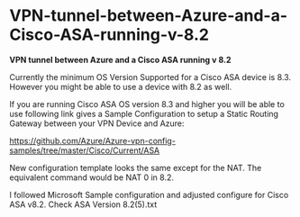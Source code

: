 # VPN-tunnel-between-Azure-and-a-Cisco-ASA-running-v-8.2
**VPN tunnel between Azure and a Cisco ASA running v 8.2**


Currently the minimum OS Version Supported for a Cisco ASA device is 8.3. However you might be able to use a device with 8.2 as well.

If you are running Cisco ASA OS version 8.3 and higher you will be able to use following link gives a Sample Configuration to setup a Static Routing Gateway between your VPN Device and Azure:

https://github.com/Azure/Azure-vpn-config-samples/tree/master/Cisco/Current/ASA

New configuration template looks the same except for the NAT.  The equivalent command would be NAT 0 in 8.2.

I followed Microsoft Sample configuration and adjusted configure for Cisco ASA v8.2. 
Check ASA Version 8.2(5).txt
